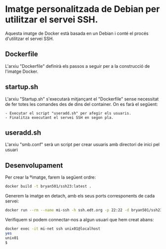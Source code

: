 # Imatge personalitzada de Debian per utilitzar el servei SSH.

Aquesta imatge de Docker està basada en un Debian i conté el procés d'utilitzar el servei SSH.

## Dockerfile

L'arxiu "Dockerfile" definirà els passos a seguir per a la construcció de l'imatge Docker.

## startup.sh

L'arxiu "Startup.sh" s'executarà mitjançant el "Dockerfile" sense necessitat de fer totes les comandes des de dins del container. On es farà el següent:

    - Executar el script "useradd.sh" per afegir els usuaris.
    - Finalitza executant el servei SSH en segon pla.

## useradd.sh

L'arxiu "smb.conf" serà un script per crear usuaris amb directori de inici pel usuari

## Desenvolupament

Per crear la ºimatge, farem la següent ordre:
```bash
docker build -t bryan501/ssh23:latest .
```
Generem la imatge en detach, amb els seus ports corresponents de cada servei:
```bash
docker run --rm --name mi-ssh -h ssh.edt.org -p 22:22 -d bryan501/ssh23:latest 
```
Verifiquem si podem connectar-nos a algun usuari que hem creat abans:
```bash
docker exec -it mi-net ssh unix01@localhost
yes
unix01
$
```
